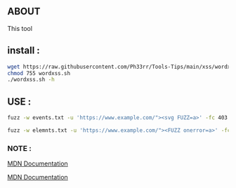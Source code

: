 
## ABOUT 

This tool 


## install :
 
 
```bash
wget https://raw.githubusercontent.com/Ph33rr/Tools-Tips/main/xss/wordxss.sh
chmod 755 wordxss.sh
./wordxss.sh -h
```


## USE :


```bash
fuzz -w events.txt -u 'https://www.example.com/"><svg FUZZ=a>' -fc 403 -c
```
```bash
fuzz -w elemnts.txt -u 'https://www.example.com/"><FUZZ onerror=a>' -fc 403 -c
```


### NOTE :

[MDN Documentation](https://developer.mozilla.org/en-US/docs/Web/Events)

[MDN Documentation](https://developer.mozilla.org/en-US/docs/Web/HTML/Element)
